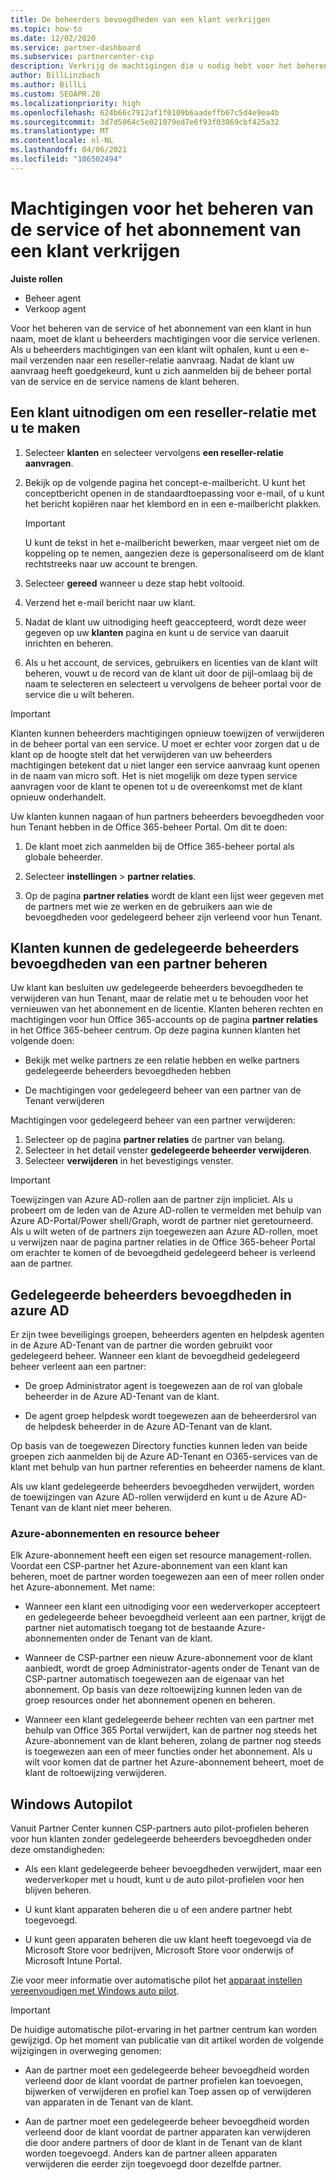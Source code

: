 ```yaml
---
title: De beheerders bevoegdheden van een klant verkrijgen
ms.topic: how-to
ms.date: 12/02/2020
ms.service: partner-dashboard
ms.subservice: partnercenter-csp
description: Verkrijg de machtigingen die u nodig hebt voor het beheren van de service of het abonnement van een klant in hun naam. Meer informatie over hoe machtigingen worden verleend, ingetrokken en beheerd.
author: BillLinzbach
ms.author: BillLi
ms.custom: SEOAPR.20
ms.localizationpriority: high
ms.openlocfilehash: 624b66c7912af1f0109b6aadeffb67c5d4e9ea4b
ms.sourcegitcommit: 3d7d5064c5e021079ed7e6f93f03869cbf425a32
ms.translationtype: MT
ms.contentlocale: nl-NL
ms.lasthandoff: 04/06/2021
ms.locfileid: "106502494"
---
```

# <a name="obtain-permissions-to-manage-a-customers-service-or-subscription"></a>Machtigingen voor het beheren van de service of het abonnement van een klant verkrijgen

**Juiste rollen**

- Beheer agent
- Verkoop agent

Voor het beheren van de service of het abonnement van een klant in hun naam, moet de klant u beheerders machtigingen voor die service verlenen. Als u beheerders machtigingen van een klant wilt ophalen, kunt u een e-mail verzenden naar een reseller-relatie aanvraag. Nadat de klant uw aanvraag heeft goedgekeurd, kunt u zich aanmelden bij de beheer portal van de service en de service namens de klant beheren. 

## <a name="invite-a-customer-to-establish-a-reseller-relationship-with-you"></a>Een klant uitnodigen om een reseller-relatie met u te maken

1.  Selecteer **klanten** en selecteer vervolgens **een reseller-relatie aanvragen**.

2.  Bekijk op de volgende pagina het concept-e-mailbericht. U kunt het conceptbericht openen in de standaardtoepassing voor e-mail, of u kunt het bericht kopiëren naar het klembord en in een e-mailbericht plakken. 

    >[!IMPORTANT]
    >U kunt de tekst in het e-mailbericht bewerken, maar vergeet niet om de koppeling op te nemen, aangezien deze is gepersonaliseerd om de klant rechtstreeks naar uw account te brengen. 
    
3.  Selecteer **gereed** wanneer u deze stap hebt voltooid.

4.  Verzend het e-mail bericht naar uw klant.

5.  Nadat de klant uw uitnodiging heeft geaccepteerd, wordt deze weer gegeven op uw **klanten** pagina en kunt u de service van daaruit inrichten en beheren.

6.  Als u het account, de services, gebruikers en licenties van de klant wilt beheren, vouwt u de record van de klant uit door de pijl-omlaag bij de naam te selecteren en selecteert u vervolgens de beheer portal voor de service die u wilt beheren.

>[!IMPORTANT]  
>Klanten kunnen beheerders machtigingen opnieuw toewijzen of verwijderen in de beheer portal van een service. U moet er echter voor zorgen dat u de klant op de hoogte stelt dat het verwijderen van uw beheerders machtigingen betekent dat u niet langer een service aanvraag kunt openen in de naam van micro soft. Het is niet mogelijk om deze typen service aanvragen voor de klant te openen tot u de overeenkomst met de klant opnieuw onderhandelt.

Uw klanten kunnen nagaan of hun partners beheerders bevoegdheden voor hun Tenant hebben in de Office 365-beheer Portal. Om dit te doen:

1. De klant moet zich aanmelden bij de Office 365-beheer portal als globale beheerder.

2. Selecteer **instellingen**  >  **partner relaties**.

3. Op de pagina **partner relaties** wordt de klant een lijst weer gegeven met de partners met wie ze werken en de gebruikers aan wie de bevoegdheden voor gedelegeerd beheer zijn verleend voor hun Tenant.

## <a name="customers-can-manage-a-partners-delegated-admin-privileges"></a>Klanten kunnen de gedelegeerde beheerders bevoegdheden van een partner beheren 

Uw klant kan besluiten uw gedelegeerde beheerders bevoegdheden te verwijderen van hun Tenant, maar de relatie met u te behouden voor het vernieuwen van het abonnement en de licentie. Klanten beheren rechten en machtigingen voor hun Office 365-accounts op de pagina **partner relaties** in het Office 365-beheer centrum. Op deze pagina kunnen klanten het volgende doen:

- Bekijk met welke partners ze een relatie hebben en welke partners gedelegeerde beheerders bevoegdheden hebben

- De machtigingen voor gedelegeerd beheer van een partner van de Tenant verwijderen

Machtigingen voor gedelegeerd beheer van een partner verwijderen:

1. Selecteer op de pagina **partner relaties** de partner van belang.
2. Selecteer in het detail venster **gedelegeerde beheerder verwijderen**.
3. Selecteer **verwijderen** in het bevestigings venster.

>[!IMPORTANT]  
>Toewijzingen van Azure AD-rollen aan de partner zijn impliciet. Als u probeert om de leden van de Azure AD-rollen te vermelden met behulp van Azure AD-Portal/Power shell/Graph, wordt de partner niet geretourneerd. Als u wilt weten of de partners zijn toegewezen aan Azure AD-rollen, moet u verwijzen naar de pagina partner relaties in de Office 365-beheer Portal om erachter te komen of de bevoegdheid gedelegeerd beheer is verleend aan de partner.

## <a name="delegated-admin-privileges-in-azure-ad"></a>Gedelegeerde beheerders bevoegdheden in azure AD 

Er zijn twee beveiligings groepen, beheerders agenten en helpdesk agenten in de Azure AD-Tenant van de partner die worden gebruikt voor gedelegeerd beheer. Wanneer een klant de bevoegdheid gedelegeerd beheer verleent aan een partner:

- De groep Administrator agent is toegewezen aan de rol van globale beheerder in de Azure AD-Tenant van de klant.

- De agent groep helpdesk wordt toegewezen aan de beheerdersrol van de helpdesk beheerder in de Azure AD-Tenant van de klant.

Op basis van de toegewezen Directory functies kunnen leden van beide groepen zich aanmelden bij de Azure AD-Tenant en O365-services van de klant met behulp van hun partner referenties en beheerder namens de klant.

Als uw klant gedelegeerde beheerders bevoegdheden verwijdert, worden de toewijzingen van Azure AD-rollen verwijderd en kunt u de Azure AD-Tenant van de klant niet meer beheren.

### <a name="azure-subscriptions-and-resource-management"></a>Azure-abonnementen en resource beheer

Elk Azure-abonnement heeft een eigen set resource management-rollen. Voordat een CSP-partner het Azure-abonnement van een klant kan beheren, moet de partner worden toegewezen aan een of meer rollen onder het Azure-abonnement. Met name:

- Wanneer een klant een uitnodiging voor een wederverkoper accepteert en gedelegeerde beheer bevoegdheid verleent aan een partner, krijgt de partner niet automatisch toegang tot de bestaande Azure-abonnementen onder de Tenant van de klant.

- Wanneer de CSP-partner een nieuw Azure-abonnement voor de klant aanbiedt, wordt de groep Administrator-agents onder de Tenant van de CSP-partner automatisch toegewezen aan de eigenaar van het abonnement. Op basis van deze roltoewijzing kunnen leden van de groep resources onder het abonnement openen en beheren.

- Wanneer een klant gedelegeerde beheer rechten van een partner met behulp van Office 365 Portal verwijdert, kan de partner nog steeds het Azure-abonnement van de klant beheren, zolang de partner nog steeds is toegewezen aan een of meer functies onder het abonnement. Als u wilt voor komen dat de partner het Azure-abonnement beheert, moet de klant de roltoewijzing verwijderen.

## <a name="windows-autopilot"></a>Windows Autopilot

Vanuit Partner Center kunnen CSP-partners auto pilot-profielen beheren voor hun klanten zonder gedelegeerde beheerders bevoegdheden onder deze omstandigheden: 

- Als een klant gedelegeerde beheer bevoegdheden verwijdert, maar een wederverkoper met u houdt, kunt u de auto pilot-profielen voor hen blijven beheren.

- U kunt klant apparaten beheren die u of een andere partner hebt toegevoegd. 

- U kunt geen apparaten beheren die uw klant heeft toegevoegd via de Microsoft Store voor bedrijven, Microsoft Store voor onderwijs of Microsoft Intune Portal.

Zie voor meer informatie over automatische pilot het [apparaat instellen vereenvoudigen met Windows auto pilot](autopilot.md).

>[!IMPORTANT]  
>De huidige automatische pilot-ervaring in het partner centrum kan worden gewijzigd. Op het moment van publicatie van dit artikel worden de volgende wijzigingen in overweging genomen:

- Aan de partner moet een gedelegeerde beheer bevoegdheid worden verleend door de klant voordat de partner profielen kan toevoegen, bijwerken of verwijderen en profiel kan Toep assen op of verwijderen van apparaten in de Tenant van de klant.

- Aan de partner moet een gedelegeerde beheer bevoegdheid worden verleend door de klant voordat de partner apparaten kan verwijderen die door andere partners of door de klant in de Tenant van de klant worden toegevoegd. Anders kan de partner alleen apparaten verwijderen die eerder zijn toegevoegd door dezelfde partner.
